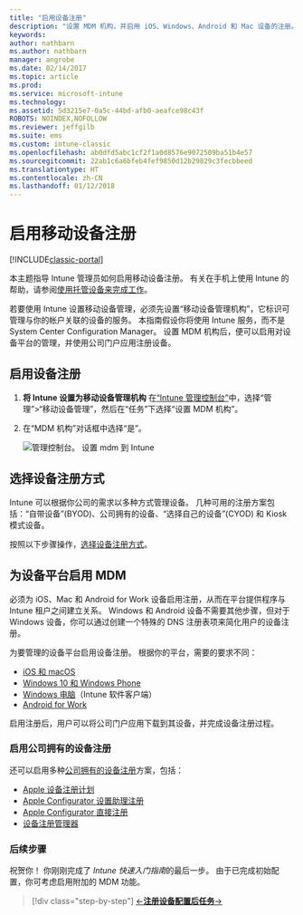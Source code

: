 ```yaml
---
title: "启用设备注册"
description: "设置 MDM 机构，并启用 iOS、Windows、Android 和 Mac 设备的注册。"
keywords: 
author: nathbarn
ms.author: nathbarn
manager: angrobe
ms.date: 02/14/2017
ms.topic: article
ms.prod: 
ms.service: microsoft-intune
ms.technology: 
ms.assetid: 5d3215e7-0a5c-44bd-afb0-aeafce98c43f
ROBOTS: NOINDEX,NOFOLLOW
ms.reviewer: jeffgilb
ms.suite: ems
ms.custom: intune-classic
ms.openlocfilehash: ab0dfd5abc1cf2f1a0d8576e9072509ba51b4e57
ms.sourcegitcommit: 22ab1c6a6bfeb4fef9850d12b29829c3fecbbeed
ms.translationtype: HT
ms.contentlocale: zh-CN
ms.lasthandoff: 01/12/2018
---
```

# <a name="enable-enrollment-for-mobile-devices"></a>启用移动设备注册

[!INCLUDE[classic-portal](../includes/classic-portal.md)]

本主题指导 Intune 管理员如何启用移动设备注册。 有关在手机上使用 Intune 的帮助，请参阅[使用托管设备来完成工作](https://docs.microsoft.com/intune-user-help/company-portal-frequently-asked-questions)。

若要使用 Intune 设置移动设备管理，必须先设置“移动设备管理机构”，它标识可管理与你的帐户关联的设备的服务。 本指南假设你将使用 Intune 服务，而不是 System Center Configuration Manager。 设置 MDM 机构后，便可以启用对设备平台的管理，并使用公司门户应用注册设备。

## <a name="enable-device-enrollment"></a>启用设备注册

1. **将 Intune 设置为移动设备管理机构** 在[“Intune 管理控制台”](https://manage.microsoft.com/)中，选择“管理”>“移动设备管理”，然后在“任务”下选择“设置 MDM 机构”。  

2. 在“MDM 机构”对话框中选择“是”。

    ![管理控制台。 设置 mdm 到 Intune](../media/intune-mdm-authority.png)

## <a name="choose-how-to-enroll-devices"></a>选择设备注册方式

Intune 可以根据你公司的需求以多种方式管理设备。 几种可用的注册方案包括：“自带设备”(BYOD)、公司拥有的设备、“选择自己的设备”(CYOD) 和 Kiosk 模式设备。

按照以下步骤操作，[选择设备注册方式](choose-how-to-enroll-devices1.md)。

## <a name="enable-mdm-for-your-device-platform"></a>为设备平台启用 MDM
必须为 iOS、Mac 和 Android for Work 设备启用注册，从而在平台提供程序与 Intune 租户之间建立关系。 Windows 和 Android 设备不需要其他步骤，但对于 Windows 设备，你可以通过创建一个特殊的 DNS 注册表项来简化用户的设备注册。

为要管理的设备平台启用设备注册。 根据你的平台，需要的要求不同：

- [iOS 和 macOS](/intune-classic/deploy-use/set-up-ios-and-mac-management-with-microsoft-intune)
- [Windows 10 和 Windows Phone](/intune-classic/deploy-use/set-up-windows-device-management-with-microsoft-intune)
- [Windows 电脑](/intune-classic/deploy-use/manage-windows-pcs-with-microsoft-intune)（Intune 软件客户端）
- [Android for Work](/intune-classic/deploy-use/set-up-android-for-work)

启用注册后，用户可以将公司门户应用下载到其设备，并完成设备注册过程。

### <a name="enable-company-owned-device-enrollment"></a>启用公司拥有的设备注册
还可以启用多种[公司拥有的设备注册](/intune-classic/deploy-use/manage-corporate-owned-devices)方案，包括：
- [Apple 设备注册计划](/intune-classic/deploy-use/ios-device-enrollment-program-in-microsoft-intune)
- [Apple Configurator 设置助理注册](/intune-classic/deploy-use/ios-setup-assistant-enrollment-in-microsoft-intune)
- [Apple Configurator 直接注册](/intune-classic/deploy-use/ios-direct-enrollment-in-microsoft-intune)
- [设备注册管理器](/intune-classic/deploy-use/enroll-corporate-owned-devices-with-the-device-enrollment-manager-in-microsoft-intune)

### <a name="next-steps"></a>后续步骤
祝贺你！ 你刚刚完成了 *Intune 快速入门指南*的最后一步。 由于已完成初始配置，你可考虑启用附加的 MDM 功能。

>[!div class="step-by-step"]
>[&larr;**注册设备**](.\start-with-a-paid-subscription-to-microsoft-intune-step-8.md)[**配置后任务**&rarr;](.\post-configuration-tasks.md)  
